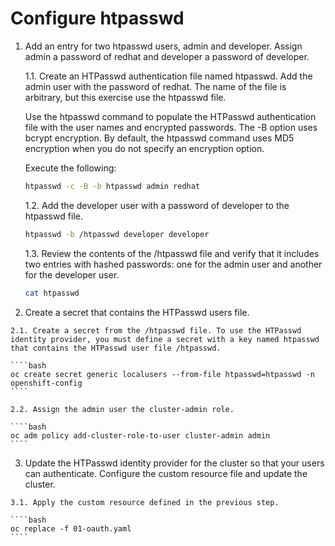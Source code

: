 # Configure htpasswd

1. Add an entry for two htpasswd users, admin and developer. Assign admin a password of redhat and developer a password of developer.

    1.1. Create an HTPasswd authentication file named htpasswd. Add the admin user with the password of redhat. The name of the file is arbitrary, but this exercise use the htpasswd file.

    Use the htpasswd command to populate the HTPasswd authentication file with the user names and encrypted passwords. The -B option uses bcrypt encryption. By default, the htpasswd command uses MD5 encryption when you do not specify an encryption option.

    Execute the following:

    ````bash
    htpasswd -c -B -b htpasswd admin redhat
    ````

    1.2. Add the developer user with a password of developer to the htpasswd file.

    ````bash
    htpasswd -b /htpasswd developer developer
    ````

    1.3. Review the contents of the /htpasswd file and verify that it includes two entries with hashed passwords: one for the admin user and another for the developer user.

    ````bash
    cat htpasswd
    ````

  2. Create a secret that contains the HTPasswd users file.

    2.1. Create a secret from the /htpasswd file. To use the HTPasswd identity provider, you must define a secret with a key named htpasswd that contains the HTPasswd user file /htpasswd.

    ````bash
    oc create secret generic localusers --from-file htpasswd=htpasswd -n openshift-config
    ````

    2.2. Assign the admin user the cluster-admin role.

    ````bash
    oc adm policy add-cluster-role-to-user cluster-admin admin
    ````

  3. Update the HTPasswd identity provider for the cluster so that your users can authenticate. Configure the custom resource file and update the cluster.

    3.1. Apply the custom resource defined in the previous step.

    ````bash
    oc replace -f 01-oauth.yaml
    ````
